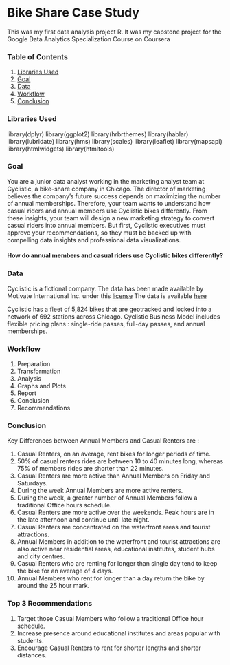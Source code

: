 # Bike Share Case Study

This was my first data analysis project R.
It was my capstone project for the Google Data Analytics Specialization Course on Coursera

### Table of Contents

1. [Libraries Used](#libraries-used)
2. [Goal](#goal)
3. [Data](#data)
4. [Workflow](#workflow)
5. [Conclusion](#conclusion)

### Libraries Used 

library(dplyr)
library(ggplot2)
library(hrbrthemes)
library(hablar)
library(lubridate)
library(hms)
library(scales)
library(leaflet)
library(mapsapi)
library(htmlwidgets)
library(htmltools)

### Goal 

You are a junior data analyst working in the marketing analyst team at Cyclistic, 
a bike-share company in Chicago. The director of marketing believes the company’s 
future success depends on maximizing the number of annual memberships. 
Therefore, your team wants to understand how casual riders and annual members use 
Cyclistic bikes differently. From these insights, your team will design a new 
marketing strategy to convert casual riders into annual members. But first, 
Cyclistic executives must approve your recommendations, so they must be backed up
with compelling data insights and professional data visualizations.

#### How do annual members and casual riders use Cyclistic bikes differently?

### Data

Cyclistic is a fictional company. The data has been made available by Motivate International Inc. 
under this [license](https://www.divvybikes.com/data-license-agreement)
The data is available [here](https://divvy-tripdata.s3.amazonaws.com/index.html)

Cyclistic has a fleet of 5,824 bikes that are geotracked and locked into a network of 692 stations across Chicago.
Cyclistic Business Model includes flexible pricing plans : single-ride passes, full-day passes, and annual memberships.

### Workflow

1. Preparation
2. Transformation 
3. Analysis
4. Graphs and Plots
5. Report
6. Conclusion
7. Recommendations

### Conclusion

Key Differences between Annual Members and Casual Renters are :

1. Casual Renters, on an average, rent bikes for longer periods of time.
2. 50% of casual renters rides are between 10 to 40 minutes long, whereas 75% of members rides are shorter than 22 minutes.
3. Casual Renters are more active than Annual Members on Friday and Saturdays.
4. During the week Annual Members are more active renters.
5. During the week, a greater number of Annual Members follow a traditional Office hours schedule.
6. Casual Renters are more active over the weekends. Peak hours are in the late afternoon and continue until late night.
7. Casual Renters are concentrated on the waterfront areas and tourist attractions.
8. Annual Members in addition to the waterfront and tourist attractions are also active near residential areas, educational institutes, student hubs and city centres.
9. Casual Renters who are renting for longer than single day tend to keep the bike for an average of 4 days.
10. Annual Members who rent for longer than a day return the bike by around the 25 hour mark.

### Top 3 Recommendations

1. Target those Casual Members who follow a traditional Office hour schedule.
2. Increase presence around educational institutes and areas popular with students.
3. Encourage Casual Renters to rent for shorter lengths and shorter distances.
